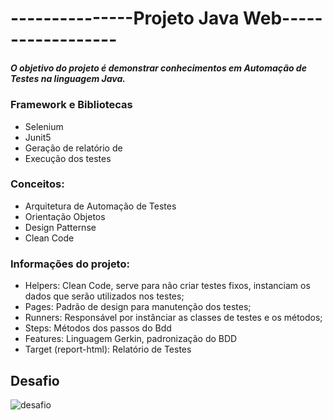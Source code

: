 # ---------------Projeto Java Web------------------

##### O objetivo do projeto é demonstrar conhecimentos em Automação de Testes na linguagem Java. 

### Framework e Bibliotecas

* Selenium
* Junit5
* Geração de relatório de
* Execução dos testes

### Conceitos:

* Arquitetura de Automação de Testes
* Orientação Objetos
* Design Patternse
* Clean Code

### Informações do projeto:
* Helpers: Clean Code, serve para não criar testes fixos, instanciam os dados que serão utilizados nos testes;
* Pages: Padrão de design para manutenção dos testes;
* Runners: Responsável por instânciar as classes de testes e os métodos;
* Steps: Métodos dos passos do Bdd
* Features: Linguagem Gerkin, padronização do BDD 
* Target (report-html): Relatório de Testes

## Desafio

![desafio](https://github.com/portifolio-qa/javaweb/assets/19215203/a1a0cf82-7fa1-43e2-888f-020cd555b5b6)

